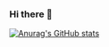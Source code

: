 ### Hi there 👋

[![Anurag's GitHub stats](https://github-readme-stats.vercel.app/api?username=kongxiangchx)](https://github.com/anuraghazra/github-readme-stats)

<!--
**kongxiangchx/kongxiangchx** is a ✨ _special_ ✨ repository because its `README.md` (this file) appears on your GitHub profile.

Here are some ideas to get you started:

- 🔭 I’m currently working on ...
- 🌱 I’m currently learning ...
- 👯 I’m looking to collaborate on ...
- 🤔 I’m looking for help with ...
- 💬 Ask me about ...
- 📫 How to reach me: ...
- 😄 Pronouns: ...
- ⚡ Fun fact: ...
-->
